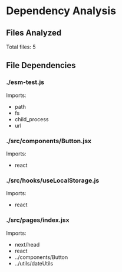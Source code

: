 # Dependency Analysis

## Files Analyzed

Total files: 5

## File Dependencies

### ./esm-test.js

Imports:
- path
- fs
- child_process
- url

### ./src/components/Button.jsx

Imports:
- react

### ./src/hooks/useLocalStorage.js

Imports:
- react

### ./src/pages/index.jsx

Imports:
- next/head
- react
- ../components/Button
- ../utils/dateUtils

